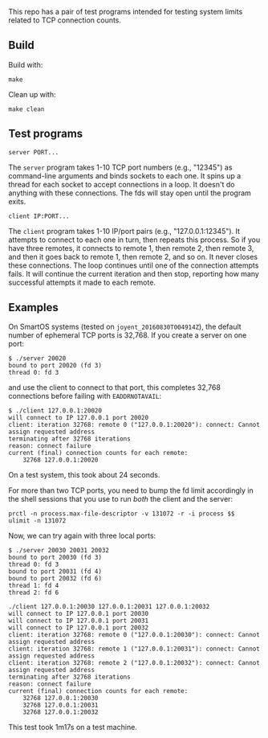 This repo has a pair of test programs intended for testing system limits related
to TCP connection counts.

## Build

Build with:

    make

Clean up with:

    make clean

## Test programs

    server PORT...

The `server` program takes 1-10 TCP port numbers (e.g., "12345") as command-line
arguments and binds sockets to each one.  It spins up a thread for each socket
to accept connections in a loop.  It doesn't do anything with these connections.
The fds will stay open until the program exits.

    client IP:PORT...

The `client` program takes 1-10 IP/port pairs (e.g., "127.0.0.1:12345").  It
attempts to connect to each one in turn, then repeats this process.  So if you
have three remotes, it connects to remote 1, then remote 2, then remote 3, and
then it goes back to remote 1, then remote 2, and so on.  It never closes these
connections.  The loop continues until one of the connection attempts fails.  It
will continue the current iteration and then stop, reporting how many successful
attempts it made to each remote.

## Examples

On SmartOS systems (tested on `joyent_20160830T004914Z`), the default number of
ephemeral TCP ports is 32,768.  If you create a server on one port:

    $ ./server 20020
    bound to port 20020 (fd 3)
    thread 0: fd 3

and use the client to connect to that port, this completes 32,768 connections
before failing with `EADDRNOTAVAIL`:

    $ ./client 127.0.0.1:20020
    will connect to IP 127.0.0.1 port 20020
    client: iteration 32768: remote 0 ("127.0.0.1:20020"): connect: Cannot assign requested address
    terminating after 32768 iterations
    reason: connect failure
    current (final) connection counts for each remote:
        32768 127.0.0.1:20020

On a test system, this took about 24 seconds.

For more than two TCP ports, you need to bump the fd limit accordingly in the
shell sessions that you use to run _both_ the client and the server:

    prctl -n process.max-file-descriptor -v 131072 -r -i process $$
    ulimit -n 131072

Now, we can try again with three local ports:

    $ ./server 20030 20031 20032
    bound to port 20030 (fd 3)
    thread 0: fd 3
    bound to port 20031 (fd 4)
    bound to port 20032 (fd 6)
    thread 1: fd 4
    thread 2: fd 6

    ./client 127.0.0.1:20030 127.0.0.1:20031 127.0.0.1:20032
    will connect to IP 127.0.0.1 port 20030
    will connect to IP 127.0.0.1 port 20031
    will connect to IP 127.0.0.1 port 20032
    client: iteration 32768: remote 0 ("127.0.0.1:20030"): connect: Cannot assign requested address
    client: iteration 32768: remote 1 ("127.0.0.1:20031"): connect: Cannot assign requested address
    client: iteration 32768: remote 2 ("127.0.0.1:20032"): connect: Cannot assign requested address
    terminating after 32768 iterations
    reason: connect failure
    current (final) connection counts for each remote:
        32768 127.0.0.1:20030
        32768 127.0.0.1:20031
        32768 127.0.0.1:20032

This test took 1m17s on a test machine.
